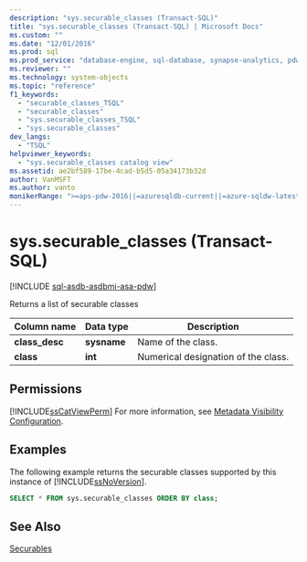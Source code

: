 ```yaml
---
description: "sys.securable_classes (Transact-SQL)"
title: "sys.securable_classes (Transact-SQL) | Microsoft Docs"
ms.custom: ""
ms.date: "12/01/2016"
ms.prod: sql
ms.prod_service: "database-engine, sql-database, synapse-analytics, pdw"
ms.reviewer: ""
ms.technology: system-objects
ms.topic: "reference"
f1_keywords: 
  - "securable_classes_TSQL"
  - "securable_classes"
  - "sys.securable_classes_TSQL"
  - "sys.securable_classes"
dev_langs: 
  - "TSQL"
helpviewer_keywords: 
  - "sys.securable_classes catalog view"
ms.assetid: ae2bf589-17be-4cad-b5d5-05a34173b32d
author: VanMSFT
ms.author: vanto
monikerRange: ">=aps-pdw-2016||=azuresqldb-current||=azure-sqldw-latest||>=sql-server-2016||>=sql-server-linux-2017||=azuresqldb-mi-current"
---
```

# sys.securable_classes (Transact-SQL)
[!INCLUDE [sql-asdb-asdbmi-asa-pdw](../../includes/applies-to-version/sql-asdb-asdbmi-asa-pdw.md)]

  Returns a list of securable classes  
  
|Column name|Data type|Description|  
|-----------------|---------------|-----------------|  
|**class_desc**|**sysname**|Name of the class.|  
|**class**|**int**|Numerical designation of the class.|  
  
## Permissions  
 [!INCLUDE[ssCatViewPerm](../../includes/sscatviewperm-md.md)] For more information, see [Metadata Visibility Configuration](../../relational-databases/security/metadata-visibility-configuration.md).  
  
## Examples  
 The following example returns the securable classes supported by this instance of [!INCLUDE[ssNoVersion](../../includes/ssnoversion-md.md)].  
  
```sql  
SELECT * FROM sys.securable_classes ORDER BY class;  
```  
  
## See Also  
 [Securables](../../relational-databases/security/securables.md)  
  
  
